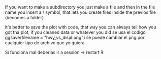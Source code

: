 If you want to make a subdirectory you just make a file and then in the file 
name you insert a / symbol, that lets you create files inside the previos file (becomes a folder)

it's better to save the plot with code, that way you can always tell how you 
got tha plot, if you cleaned data or whatever you did
se usa el codigo
ggsave(filename = "hwy_vs_displ.png")
se puede cambiar el png por cualquier tipo de archivo que yo quiera

Si funciona mal deberias ir a session -> restart R